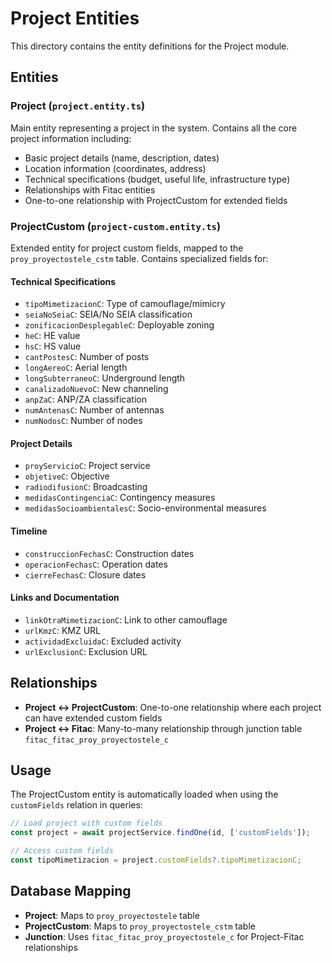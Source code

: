 # Project Entities

This directory contains the entity definitions for the Project module.

## Entities

### Project (`project.entity.ts`)
Main entity representing a project in the system. Contains all the core project information including:
- Basic project details (name, description, dates)
- Location information (coordinates, address)
- Technical specifications (budget, useful life, infrastructure type)
- Relationships with Fitac entities
- One-to-one relationship with ProjectCustom for extended fields

### ProjectCustom (`project-custom.entity.ts`)
Extended entity for project custom fields, mapped to the `proy_proyectostele_cstm` table. Contains specialized fields for:

#### Technical Specifications
- `tipoMimetizacionC`: Type of camouflage/mimicry
- `seiaNoSeiaC`: SEIA/No SEIA classification
- `zonificacionDesplegableC`: Deployable zoning
- `heC`: HE value
- `hsC`: HS value
- `cantPostesC`: Number of posts
- `longAereoC`: Aerial length
- `longSubterraneoC`: Underground length
- `canalizadoNuevoC`: New channeling
- `anpZaC`: ANP/ZA classification
- `numAntenasC`: Number of antennas
- `numNodosC`: Number of nodes

#### Project Details
- `proyServicioC`: Project service
- `objetiveC`: Objective
- `radiodifusionC`: Broadcasting
- `medidasContingenciaC`: Contingency measures
- `medidasSocioambientalesC`: Socio-environmental measures

#### Timeline
- `construccionFechasC`: Construction dates
- `operacionFechasC`: Operation dates
- `cierreFechasC`: Closure dates

#### Links and Documentation
- `linkOtraMimetizacionC`: Link to other camouflage
- `urlKmzC`: KMZ URL
- `actividadExcluidaC`: Excluded activity
- `urlExclusionC`: Exclusion URL

## Relationships

- **Project ↔ ProjectCustom**: One-to-one relationship where each project can have extended custom fields
- **Project ↔ Fitac**: Many-to-many relationship through junction table `fitac_fitac_proy_proyectostele_c`

## Usage

The ProjectCustom entity is automatically loaded when using the `customFields` relation in queries:

```typescript
// Load project with custom fields
const project = await projectService.findOne(id, ['customFields']);

// Access custom fields
const tipoMimetizacion = project.customFields?.tipoMimetizacionC;
```

## Database Mapping

- **Project**: Maps to `proy_proyectostele` table
- **ProjectCustom**: Maps to `proy_proyectostele_cstm` table
- **Junction**: Uses `fitac_fitac_proy_proyectostele_c` for Project-Fitac relationships